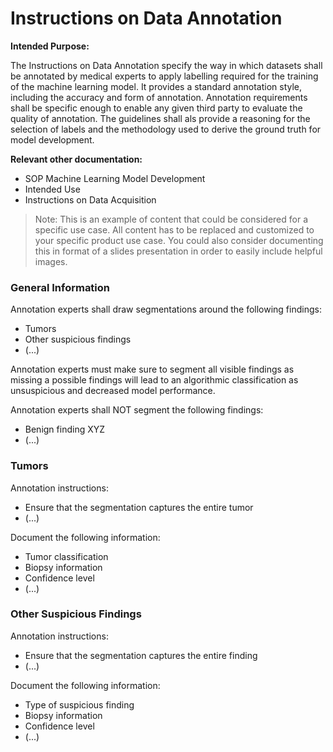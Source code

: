 # Instructions on Data Annotation

**Intended Purpose:**

The Instructions on Data Annotation specify the way in which datasets shall be annotated by medical experts to
apply labelling required for the training of the machine learning model. It provides a standard annotation
style, including the accuracy and form of annotation. Annotation requirements shall be specific enough to
enable any given third party to evaluate the quality of annotation. The guidelines shall als provide a
reasoning for the selection of labels and the methodology used to derive the ground truth for model
development.

**Relevant other documentation:**

* SOP Machine Learning Model Development
* Intended Use
* Instructions on Data Acquisition

> Note: This is an example of content that could be considered for a specific use case. All content has to be
> replaced and customized to your specific product use case. You could also consider documenting this in
> format of a slides presentation in order to easily include helpful images.

### General Information

Annotation experts shall draw segmentations around the following findings:

* Tumors
* Other suspicious findings
* (...)

Annotation experts must make sure to segment all visible findings as missing a possible findings will lead to
an algorithmic classification as unsuspicious and decreased model performance.

Annotation experts shall NOT segment the following findings:

* Benign finding XYZ
* (...)

### Tumors

Annotation instructions:

* Ensure that the segmentation captures the entire tumor
* (...)

Document the following information:

* Tumor classification
* Biopsy information
* Confidence level
* (...)

### Other Suspicious Findings

Annotation instructions:

* Ensure that the segmentation captures the entire finding
* (...)

Document the following information:

* Type of suspicious finding
* Biopsy information
* Confidence level
* (...)
